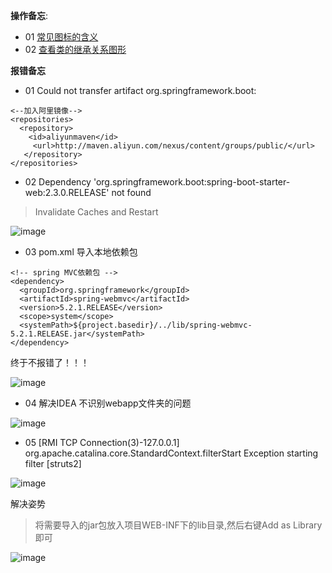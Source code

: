 **操作备忘**:

- 01 [常见图标的含义](https://blog.csdn.net/cgl125167016/article/details/78671232)
- 02 [查看类的继承关系图形](https://www.cnblogs.com/deng-cc/p/6927447.html)




**报错备忘**
- 01 Could not transfer artifact org.springframework.boot:
```
<--加入阿里镜像-->
<repositories>
  <repository>
    <id>aliyunmaven</id>
     <url>http://maven.aliyun.com/nexus/content/groups/public/</url>
   </repository>
</repositories>
```
- 02 Dependency 'org.springframework.boot:spring-boot-starter-web:2.3.0.RELEASE' not found

 > Invalidate Caches and Restart

![image](https://user-images.githubusercontent.com/55024146/141257755-9e6ddd31-1248-4d3f-bb6e-5b05fda8d6e2.png)

- 03 pom.xml 导入本地依赖包

```
<!-- spring MVC依赖包 -->
<dependency>
  <groupId>org.springframework</groupId>
  <artifactId>spring-webmvc</artifactId>
  <version>5.2.1.RELEASE</version>
  <scope>system</scope>
  <systemPath>${project.basedir}/../lib/spring-webmvc-5.2.1.RELEASE.jar</systemPath>
</dependency>
```
终于不报错了！！！

![image](https://user-images.githubusercontent.com/55024146/141419472-0cac0cda-b04d-47d2-9fef-ff8de678ff6a.png)

- 04 解决IDEA 不识别webapp文件夹的问题

![image](https://user-images.githubusercontent.com/55024146/143774426-ea2cd01e-b48a-4797-9a31-9bcd9b6d3f12.png)

- 05 [RMI TCP Connection(3)-127.0.0.1] org.apache.catalina.core.StandardContext.filterStart Exception starting filter [struts2]

![image](https://user-images.githubusercontent.com/55024146/143776920-3e2a5c50-c205-4e01-9596-9c2bc0826dc8.png)

解决姿势
> 将需要导入的jar包放入项目WEB-INF下的lib目录,然后右键Add as Library即可

![image](https://user-images.githubusercontent.com/55024146/143777358-530a479f-4b53-4dfe-90a1-c7a691b0a6c4.png)
